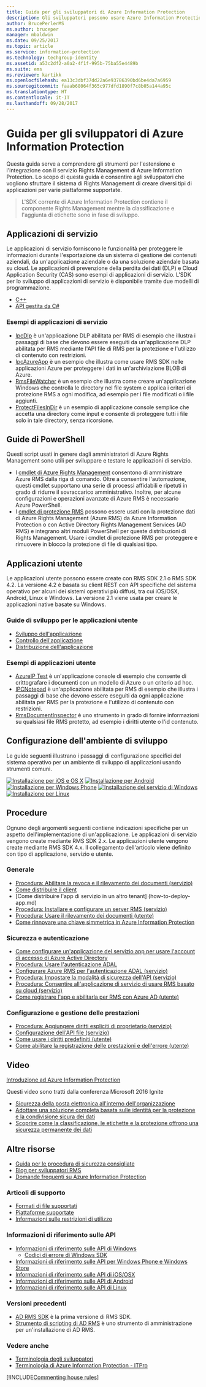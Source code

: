 ```yaml
---
title: Guida per gli sviluppatori di Azure Information Protection
description: Gli sviluppatori possono usare Azure Information Protection per proteggere e gestire file di tutti i tipi
author: BrucePerlerMS
ms.author: bruceper
manager: mbaldwin
ms.date: 09/25/2017
ms.topic: article
ms.service: information-protection
ms.technology: techgroup-identity
ms.assetid: a53c2df2-a0a2-4f1f-995b-75ba55e4489b
ms.suite: ems
ms.reviewer: kartikk
ms.openlocfilehash: ea13c3dbf37dd22a6e93786390bd6be4da7a6959
ms.sourcegitcommit: faaab68064f365c977dfd1890f7c8b05a144a95c
ms.translationtype: HT
ms.contentlocale: it-IT
ms.lasthandoff: 09/28/2017
---
```

# <a name="azure-information-protection-developers-guide"></a>Guida per gli sviluppatori di Azure Information Protection

Questa guida serve a comprendere gli strumenti per l'estensione e l'integrazione con il servizio Rights Management di Azure Information Protection. Lo scopo di questa guida è consentire agli sviluppatori che vogliono sfruttare il sistema di Rights Management di creare diversi tipi di applicazioni per varie piattaforme supportate.

>L'SDK corrente di Azure Information Protection contiene il componente Rights Management mentre la classificazione e l'aggiunta di etichette sono in fase di sviluppo.

## <a name="service-applications"></a>Applicazioni di servizio

Le applicazioni di servizio forniscono le funzionalità per proteggere le informazioni durante l'esportazione da un sistema di gestione dei contenuti aziendali, da un'applicazione aziendale o da una soluzione aziendale basata su cloud. Le applicazioni di prevenzione della perdita dei dati (DLP) e Cloud Application Security (CAS) sono esempi di applicazioni di servizio. L'SDK per lo sviluppo di applicazioni di servizio è disponibile tramite due modelli di programmazione.

- [C++](https://www.microsoft.com/en-us/download/details.aspx?id=38397)
- [API gestita da C#](https://github.com/Azure-Samples/Azure-Information-Protection-Samples/tree/master/IpcManagedAPI)

### <a name="examples-of-service-applications"></a>Esempi di applicazioni di servizio

- [IpcDIp](https://github.com/Azure-Samples/active-directory-dotnet-rms) è un'applicazione DLP abilitata per RMS di esempio che illustra i passaggi di base che devono essere eseguiti da un'applicazione DLP abilitata per RMS mediante l'API file di RMS per la protezione e l'utilizzo di contenuto con restrizioni.
- [IpcAzureApp](https://github.com/Azure-Samples/active-directory-dotnet-rms) è un esempio che illustra come usare RMS SDK nelle applicazioni Azure per proteggere i dati in un'archiviazione BLOB di Azure.
- [RmsFileWatcher](https://github.com/Azure-Samples/active-directory-dotnet-rms) è un esempio che illustra come creare un'applicazione Windows che controlla le directory nel file system e applica i criteri di protezione RMS a ogni modifica, ad esempio per i file modificati o i file aggiunti.
- [ProtectFilesInDir](https://github.com/Azure-Samples/Azure-Information-Protection-Samples/tree/master/ProtectFilesInDir) è un esempio di applicazione console semplice che accetta una directory come input e consente di proteggere tutti i file solo in tale directory, senza ricorsione.

## <a name="powershell-guides"></a>Guide di PowerShell

Questi script usati in genere dagli amministratori di Azure Rights Management sono utili per sviluppare e testare le applicazioni di servizio.

- I [cmdlet di Azure Rights Management](https://msdn.microsoft.com/library/azure/dn629398.aspx) consentono di amministrare Azure RMS dalla riga di comando. Oltre a consentire l'automazione, questi cmdlet supportano una serie di processi affidabili e ripetuti in grado di ridurre il sovraccarico amministrativo. Inoltre, per alcune configurazioni e operazioni avanzate di Azure RMS è necessario Azure PowerShell.
- I [cmdlet di protezione RMS](https://msdn.microsoft.com/library/azure/mt433195.aspx) possono essere usati con la protezione dati di Azure Rights Management (Azure RMS) da Azure Information Protection o con Active Directory Rights Management Services (AD RMS) e integrano altri moduli PowerShell per queste distribuzioni di Rights Management. Usare i cmdlet di protezione RMS per proteggere e rimuovere in blocco la protezione di file di qualsiasi tipo.

## <a name="user-applications"></a>Applicazioni utente

Le applicazioni utente possono essere create con RMS SDK 2.1 o RMS SDK 4.2.
La versione 4.2 è basata su client REST con API specifiche del sistema operativo per alcuni dei sistemi operativi più diffusi, tra cui iOS/OSX, Android, Linux e Windows. La versione 2.1 viene usata per creare le applicazioni native basate su Windows.

### <a name="user-application-development-guides"></a>Guide di sviluppo per le applicazioni utente

- [Sviluppo dell'applicazione](developing-your-application.md)
- [Controllo dell'applicazione](how-to-set-up-your-test-environment.md)
- [Distribuzione dell'applicazione](deploying-your-application.md)

### <a name="user-application-samples"></a>Esempi di applicazioni utente

- [AzureIP Test](https://github.com/Azure-Samples/Azure-Information-Protection-Samples/tree/master/AzureIP_Test) è un'applicazione console di esempio che consente di crittografare i documenti con un modello di Azure o un criterio ad hoc.
- [IPCNotepad](https://github.com/Azure-Samples/Azure-Information-Protection-Samples/tree/master/AzureIP_Test) è un'applicazione abilitata per RMS di esempio che illustra i passaggi di base che devono essere eseguiti da ogni applicazione abilitata per RMS per la protezione e l'utilizzo di contenuto con restrizioni.
- [RmsDocumentInspector](https://github.com/Azure-Samples/active-directory-dotnet-rms) è uno strumento in grado di fornire informazioni su qualsiasi file RMS protetto, ad esempio i diritti utente o l'id contenuto.

## <a name="development-environment-setup"></a>Configurazione dell'ambiente di sviluppo

Le guide seguenti illustrano i passaggi di configurazione specifici del sistema operativo per un ambiente di sviluppo di applicazioni usando strumenti comuni.

[![Installazione per iOS e OS X](../media/develop/ios-icon.png)](ios-sdk.md)
[![Installazione per Android](../media/develop/android-icon.png)](android-sdk.md)
[![Installazione per Windows Phone](../media/develop/windows-phone-icon.png)](windows-phone-apps.md)
[![Installazione del servizio di Windows](../media/develop/windows-icon.png)](install-the-rms-sdk.md)
[![Installazione per Linux](../media/develop/linux-icon.png)](linux-setup.md)


## <a name="how-tos"></a>Procedure

Ognuno degli argomenti seguenti contiene indicazioni specifiche per un aspetto dell'implementazione di un'applicazione. Le applicazioni di servizio vengono create mediante RMS SDK 2.x. Le applicazioni utente vengono create mediante RMS SDK 4.x. Il collegamento dell'articolo viene definito con tipo di applicazione, servizio e utente.

### <a name="general"></a>Generale

- [Procedura: Abilitare la revoca e il rilevamento dei documenti (servizio)](tracking-content.md)
- [Come distribuire il client](../rms-client/client-deployment-notes.md)
- [Come distribuire l'app di servizio in un altro tenant] (how-to-deploy-app.md)
- [Procedura: Installare e configurare un server RMS (servizio)](how-to-install-and-configure-an-rms-server.md)
- [Procedura: Usare il rilevamento dei documenti (utente)](how-to-use-document-tracking.md)
- [Come rinnovare una chiave simmetrica in Azure Information Protection](how-to-renew-symmetric-key.md)

### <a name="security-and-authentication"></a>Sicurezza e autenticazione

- [Come configurare un'applicazione del servizio app per usare l'account di accesso di Azure Active Directory](https://docs.microsoft.com/en-us/azure/app-service-mobile/app-service-mobile-how-to-configure-active-directory-authentication)
- [Procedura: Usare l'autenticazione ADAL](how-to-use-adal-authentication.md)
- [Configurare Azure RMS per l'autenticazione ADAL (servizio)](adal-auth.md)
- [Procedura: Impostare la modalità di sicurezza dell'API (servizio)](setting-the-api-security-mode-api-mode.md)
- [Procedura: Consentire all'applicazione di servizio di usare RMS basato su cloud (servizio)](how-to-use-file-api-with-aadrm-cloud.md)
- [Come registrare l'app e abilitarla per RMS con Azure AD (utente)](authentication-integration.md)

### <a name="configuration-and-performance-management"></a>Configurazione e gestione delle prestazioni

- [Procedura: Aggiungere diritti espliciti di proprietario (servizio)](add-explicit-owner-rights.md)
- [Configurazione dell'API file (servizio)](file-api-configuration.md)
- [Come usare i diritti predefiniti (utente)](built-in-rights-usage-restriction-reference.md)
- [Come abilitare la registrazione delle prestazioni e dell'errore (utente)](enabling-logging.md)

## <a name="videos"></a>Video

[Introduzione ad Azure Information Protection](https://www.microsoft.com/cloud-platform/azure-information-protection)

Questi video sono tratti dalla conferenza Microsoft 2016 Ignite

- [Sicurezza della posta elettronica all'interno dell'organizzazione](https://myignite.microsoft.com/videos/2787)
- [Adottare una soluzione completa basata sulle identità per la protezione e la condivisione sicura dei dati](https://myignite.microsoft.com/videos/2784)
- [Scoprire come la classificazione, le etichette e la protezione offrono una sicurezza permanente dei dati](https://myignite.microsoft.com/videos/2786)

## <a name="other-resources"></a>Altre risorse

- [Guida per le procedura di sicurezza consigliate](security-guidelines.md)
- [Blog per sviluppatori RMS](https://blogs.msdn.microsoft.com/rms/)
- [Domande frequenti su Azure Information Protection](https://docs.microsoft.com/en-us/information-protection/get-started/faqs)

### <a name="support-articles"></a>Articoli di supporto

- [Formati di file supportati](supported-file-formats.md)
- [Piattaforme supportate](supported-platforms.md)
- [Informazioni sulle restrizioni di utilizzo](understanding-usage-restrictions.md)

### <a name="api-reference"></a>Informazioni di riferimento sulle API

- [Informazioni di riferimento sulle API di Windows](https://msdn.microsoft.com/en-us/library/hh535292.aspx)
  - [Codici di errore di Windows SDK](https://msdn.microsoft.com/library/hh535248.aspx)
- [Informazioni di riferimento sulle API per Windows Phone e Windows Store](https://msdn.microsoft.com/library/dn891914.aspx)
- [Informazioni di riferimento sulle API di iOS/OSX](https://msdn.microsoft.com/en-us/library/dn758306.aspx)
- [Informazioni di riferimento sulle API di Android](https://msdn.microsoft.com/en-us/library/dn758245.aspx)
- [Informazioni di riferimento sulle API di Linux](http://azuread.github.io/rms-sdk-for-cpp/annotated.html)

### <a name="previous-versions"></a>Versioni precedenti

- [AD RMS SDK](https://msdn.microsoft.com/en-us/library/cc530379.aspx) è la prima versione di RMS SDK.
- [Strumento di scripting di AD RMS](https://msdn.microsoft.com/en-us/library/bb968797.aspx) è uno strumento di amministrazione per un'installazione di AD RMS.

### <a name="see-also"></a>Vedere anche

- [Terminologia degli sviluppatori](terms.md)
- [Terminologia di Azure Information Protection - ITPro](../get-started/terminology.md)

[!INCLUDE[Commenting house rules](../includes/houserules.md)]